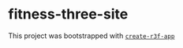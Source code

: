 # fitness-three-site

This project was bootstrapped with [`create-r3f-app`](https://github.com/utsuboco/create-r3f-app)